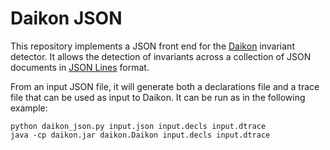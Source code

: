# Daikon JSON

This repository implements a JSON front end for the [Daikon](https://plse.cs.washington.edu/daikon/) invariant detector.
It allows the detection of invariants across a collection of JSON documents in [JSON Lines](https://jsonlines.org/) format.

From an input JSON file, it will generate both a declarations file and a trace file that can be used as input to Daikon.
It can be run as in the following example:

    python daikon_json.py input.json input.decls input.dtrace
    java -cp daikon.jar daikon.Daikon input.decls input.dtrace
